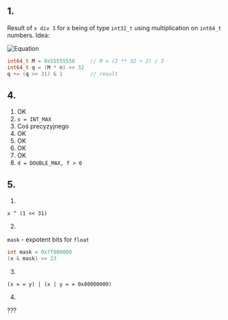 ## 1.
Result of `x div 3` for x being of type `int32_t` using multiplication on `int64_t` numbers. Idea:

![Equation](
http://latex.codecogs.com/gif.latex?\left&space;\lfloor&space;\frac{2^{32}&space;&plus;&space;2}{3}&space;\cdot&space;\frac{n}{2^{32}}&space;\right&space;\rfloor&space;=&space;\left&space;\lfloor&space;\frac{n}{3}&space;&plus;&space;\frac{2n}{3&space;\cdot&space;2^{32}}&space;\right&space;\rfloor&space;=&space;\left&space;\lfloor&space;\frac{n}{3}&space;\right&space;\rfloor)
```c
int64_t M = 0x55555556     // M = (2 ** 32 + 2) / 3
int64_t q = (M * n) >> 32
q += (q >> 31) & 1         // result
```


## 4.
1. OK
1. `x = INT_MAX`
1. Coś precyzyjnego
1. OK
1. OK
1. OK
1. OK
1. `d = DOUBLE_MAX, f > 0`

## 5.
1.
`x ^ (1 << 31)`

2.
`mask` - expotent bits for `float`

```c
int mask = 0x7f800000
(x & mask) >> 23
```

3.
`(x = = y) | (x | y = = 0x80000000)`

4.
???

